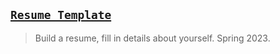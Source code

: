 ## [`Resume Template`](http://lxrbckl.com/Resume-Template)
> Build a resume, fill in details about yourself. Spring 2023.
